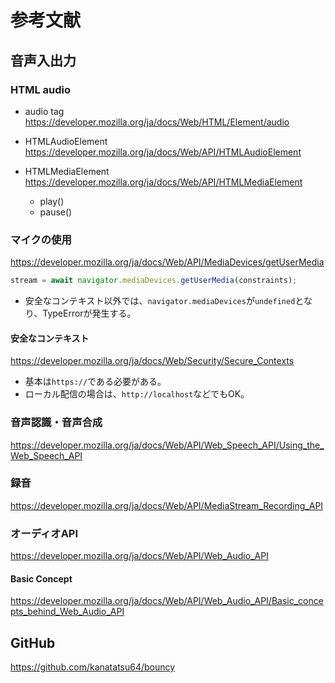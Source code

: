 # 参考文献

## 音声入出力

### HTML audio

- audio tag
  https://developer.mozilla.org/ja/docs/Web/HTML/Element/audio

- HTMLAudioElement
  https://developer.mozilla.org/ja/docs/Web/API/HTMLAudioElement
  
- HTMLMediaElement
  https://developer.mozilla.org/ja/docs/Web/API/HTMLMediaElement
 
  - play()
  - pause()

### マイクの使用

https://developer.mozilla.org/ja/docs/Web/API/MediaDevices/getUserMedia

```js
stream = await navigator.mediaDevices.getUserMedia(constraints);
```

- 安全なコンテキスト以外では、`navigator.mediaDevices`が`undefined`となり、TypeErrorが発生する。

#### 安全なコンテキスト

https://developer.mozilla.org/ja/docs/Web/Security/Secure_Contexts

- 基本は`https://`である必要がある。
- ローカル配信の場合は、`http://localhost`などでもOK。

### 音声認識・音声合成

https://developer.mozilla.org/ja/docs/Web/API/Web_Speech_API/Using_the_Web_Speech_API

### 録音

https://developer.mozilla.org/ja/docs/Web/API/MediaStream_Recording_API

### オーディオAPI

https://developer.mozilla.org/ja/docs/Web/API/Web_Audio_API

#### Basic Concept

https://developer.mozilla.org/ja/docs/Web/API/Web_Audio_API/Basic_concepts_behind_Web_Audio_API

## GitHub

https://github.com/kanatatsu64/bouncy
